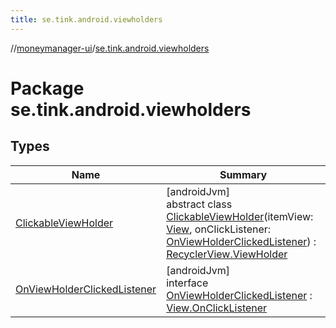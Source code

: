 ```yaml
---
title: se.tink.android.viewholders
---
```

//[moneymanager-ui](../../index.html)/[se.tink.android.viewholders](index.html)



# Package se.tink.android.viewholders



## Types


| Name | Summary |
|---|---|
| [ClickableViewHolder](-clickable-view-holder/index.html) | [androidJvm]<br>abstract class [ClickableViewHolder](-clickable-view-holder/index.html)(itemView: [View](https://developer.android.com/reference/kotlin/android/view/View.html), onClickListener: [OnViewHolderClickedListener](-on-view-holder-clicked-listener/index.html)) : [RecyclerView.ViewHolder](https://developer.android.com/reference/kotlin/androidx/recyclerview/widget/RecyclerView.ViewHolder.html) |
| [OnViewHolderClickedListener](-on-view-holder-clicked-listener/index.html) | [androidJvm]<br>interface [OnViewHolderClickedListener](-on-view-holder-clicked-listener/index.html) : [View.OnClickListener](https://developer.android.com/reference/kotlin/android/view/View.OnClickListener.html) |

